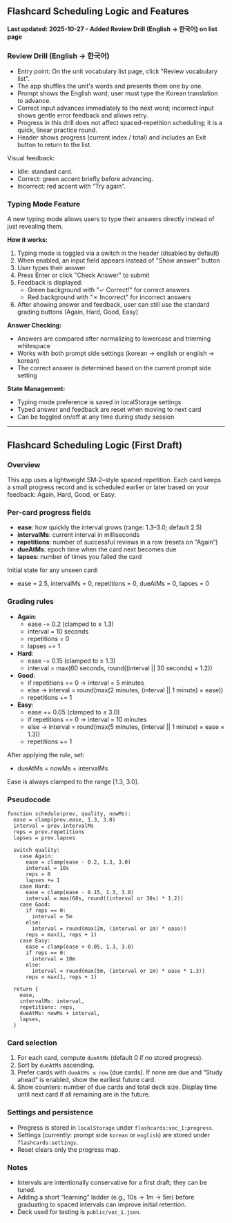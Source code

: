 ## Flashcard Scheduling Logic and Features

**Last updated: 2025-10-27 - Added Review Drill (English → 한국어) on list page**

### Review Drill (English → 한국어)

- Entry point: On the unit vocabulary list page, click "Review vocabulary list".
- The app shuffles the unit's words and presents them one by one.
- Prompt shows the English word; user must type the Korean translation to advance.
- Correct input advances immediately to the next word; incorrect input shows gentle error feedback and allows retry.
- Progress in this drill does not affect spaced-repetition scheduling; it is a quick, linear practice round.
- Header shows progress (current index / total) and includes an Exit button to return to the list.

Visual feedback:
- Idle: standard card.
- Correct: green accent briefly before advancing.
- Incorrect: red accent with “Try again”.

### Typing Mode Feature

A new typing mode allows users to type their answers directly instead of just revealing them.

**How it works:**
1. Typing mode is toggled via a switch in the header (disabled by default)
2. When enabled, an input field appears instead of "Show answer" button
3. User types their answer
4. Press Enter or click "Check Answer" to submit
5. Feedback is displayed:
   - Green background with "✓ Correct!" for correct answers
   - Red background with "✗ Incorrect" for incorrect answers
6. After showing answer and feedback, user can still use the standard grading buttons (Again, Hard, Good, Easy)

**Answer Checking:**
- Answers are compared after normalizing to lowercase and trimming whitespace
- Works with both prompt side settings (korean → english or english → korean)
- The correct answer is determined based on the current prompt side setting

**State Management:**
- Typing mode preference is saved in localStorage settings
- Typed answer and feedback are reset when moving to next card
- Can be toggled on/off at any time during study session

---

## Flashcard Scheduling Logic (First Draft)

### Overview
This app uses a lightweight SM‑2–style spaced repetition. Each card keeps a small progress record and is scheduled earlier or later based on your feedback: Again, Hard, Good, or Easy.

### Per‑card progress fields
- **ease**: how quickly the interval grows (range: 1.3–3.0; default 2.5)
- **intervalMs**: current interval in milliseconds
- **repetitions**: number of successful reviews in a row (resets on “Again”)
- **dueAtMs**: epoch time when the card next becomes due
- **lapses**: number of times you failed the card

Initial state for any unseen card:
- ease = 2.5, intervalMs = 0, repetitions = 0, dueAtMs = 0, lapses = 0

### Grading rules
- **Again**:
  - ease -= 0.2 (clamped to ≥ 1.3)
  - interval = 10 seconds
  - repetitions = 0
  - lapses += 1
- **Hard**:
  - ease -= 0.15 (clamped to ≥ 1.3)
  - interval = max(60 seconds, round((interval || 30 seconds) × 1.2))
- **Good**:
  - if repetitions == 0 → interval = 5 minutes
  - else → interval = round(max(2 minutes, (interval || 1 minute) × ease))
  - repetitions += 1
- **Easy**:
  - ease += 0.05 (clamped to ≤ 3.0)
  - if repetitions == 0 → interval = 10 minutes
  - else → interval = round(max(5 minutes, (interval || 1 minute) × ease × 1.3))
  - repetitions += 1

After applying the rule, set:
- dueAtMs = nowMs + intervalMs

Ease is always clamped to the range [1.3, 3.0].

### Pseudocode
```text
function schedule(prev, quality, nowMs):
  ease = clamp(prev.ease, 1.3, 3.0)
  interval = prev.intervalMs
  reps = prev.repetitions
  lapses = prev.lapses

  switch quality:
    case Again:
      ease = clamp(ease - 0.2, 1.3, 3.0)
      interval = 10s
      reps = 0
      lapses += 1
    case Hard:
      ease = clamp(ease - 0.15, 1.3, 3.0)
      interval = max(60s, round((interval or 30s) * 1.2))
    case Good:
      if reps == 0:
        interval = 5m
      else:
        interval = round(max(2m, (interval or 1m) * ease))
      reps = max(1, reps + 1)
    case Easy:
      ease = clamp(ease + 0.05, 1.3, 3.0)
      if reps == 0:
        interval = 10m
      else:
        interval = round(max(5m, (interval or 1m) * ease * 1.3))
      reps = max(1, reps + 1)

  return {
    ease,
    intervalMs: interval,
    repetitions: reps,
    dueAtMs: nowMs + interval,
    lapses,
  }
```

### Card selection
1. For each card, compute `dueAtMs` (default 0 if no stored progress).
2. Sort by `dueAtMs` ascending.
3. Prefer cards with `dueAtMs ≤ now` (due cards). If none are due and “Study ahead” is enabled, show the earliest future card.
4. Show counters: number of due cards and total deck size. Display time until next card if all remaining are in the future.

### Settings and persistence
- Progress is stored in `localStorage` under `flashcards:voc_1:progress`.
- Settings (currently: prompt side `korean` or `english`) are stored under `flashcards:settings`.
- Reset clears only the progress map.

### Notes
- Intervals are intentionally conservative for a first draft; they can be tuned.
- Adding a short “learning” ladder (e.g., 10s → 1m → 5m) before graduating to spaced intervals can improve initial retention.
- Deck used for testing is `public/voc_1.json`.


